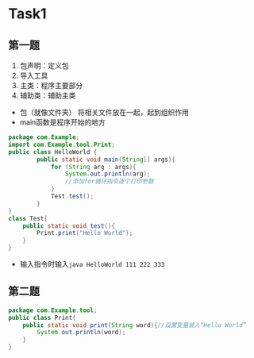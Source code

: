 # Task1
## 第一题
1. 包声明：定义包
2. 导入工具
3. 主类：程序主要部分
4. 辅助类：辅助主类

- 包（就像文件夹） 将相关文件放在一起，起到组织作用
- main函数是程序开始的地方

```java
package com.Example;
import com.Example.tool.Print;
public class HelloWorld {
        public static void main(String[] args){
            for (String arg : args){
                System.out.println(arg);
                //添加for循环指令逐个打印参数
            }
            Test.test();
        }
}
class Test{
    public static void test(){
        Print.print("Hello World");
    }
}
```
- 输入指令时输入`java HelloWorld 111 222 333`
## 第二题
```java
package com.Example.tool;
public class Print{
    public static void print(String word){//设置变量装入“Hello World”
        System.out.println(word);
    }
}
```